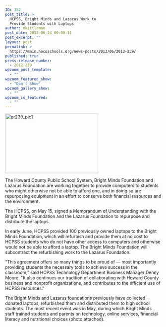 ```yaml
---
ID: 352
post_title: >
  HCPSS, Bright Minds and Lazarus Work to
  Provide Students with Laptops
author: mkittleman
post_date: 2013-06-24 00:00:11
post_excerpt: ""
layout: post
permalink: >
  https://main.hocoschools.org/news-posts/2013/06/2012-239/
published: true
press-release-number:
  - 2012-239
wpzoom_post_template:
  - ""
wpzoom_featured_show:
  - "Don't Show"
wpzoom_gallery_show:
  - ""
wpzoom_is_featured:
  - ""
---
```

<a href="http://news.hocoschools.org/wp-content/uploads/sites/4/2014/03/pr239_pic1.jpg"><img alt="pr239_pic1" src="http://news.hocoschools.org/wp-content/uploads/sites/4/2014/03/pr239_pic1-300x192.jpg" width="300" height="192" /></a>

The Howard County Public School System, Bright Minds Foundation and Lazarus Foundation are working together to provide computers to students who might otherwise not be able to afford one, and in doing so are repurposing equipment in an effort to conserve both financial resources and the environment.

The HCPSS, on May 15, signed a Memorandum of Understanding with the Bright Minds Foundation and the Lazarus Foundation to repurpose and distribute the laptops.

In early June, HCPSS provided 100 previously owned laptops to the Bright Minds Foundation, which will refurbish and provide them at no cost to HCPSS students who do not have other access to computers and otherwise would not be able to afford a laptop. The Bright Minds Foundation will subcontract the refurbishing work to the Lazarus Foundation.

"This agreement offers so many things to be proud of — most importantly providing students the necessary tools to achieve success in the classroom," said HCPSS Technology Department Business Manager Denny Moore. "It also continues our tradition of collaborating with Howard County business and nonprofit organizations, and contributes to the efficient use of HCPSS resources."

The Bright Minds and Lazarus foundations previously have collected donated laptops, refurbished them and distributed them to high school students. The most recent event was in May, during which Bright Minds staff trained students and parents on technology, online services, financial literacy and nutritional choices (photo attached).